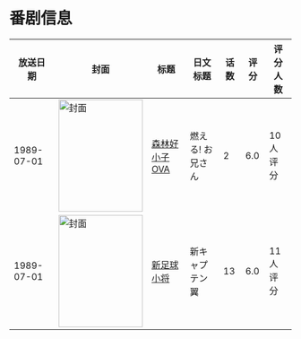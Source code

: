 # 番剧信息

|放送日期|封面|标题|日文标题|话数|评分|评分人数|
|---|---|---|---|---|---|---|
|1989-07-01|<img src="https://lain.bgm.tv/pic/cover/c/30/d9/217850_03Ufp.jpg" alt="封面" style="width:150px;height:200px;object-fit:cover;">|[森林好小子 OVA](https://bangumi.tv/subject/217850)|燃える! お兄さん|2|6.0|10人评分|
|1989-07-01|<img src="https://lain.bgm.tv/pic/cover/c/e2/20/291945_Y9275.jpg" alt="封面" style="width:150px;height:200px;object-fit:cover;">|[新足球小将](https://bangumi.tv/subject/291945)|新キャプテン翼|13|6.0|11人评分|
